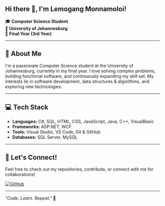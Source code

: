 ## Hi there 👋, I'm Lemogang Monnamoloi!


🎓 **Computer Science Student**  
📍 **University of Johannesburg**  
🎉 **Final Year (3rd Year)**  

---

## 🚀 About Me
I'm a passionate Computer Science student at the University of Johannesburg, currently in my final year. I love solving complex problems, building functional software, and continuously expanding my skill set. My interests lie in software development, data structures & algorithms, and exploring new technologies.

---

## 💻 Tech Stack
- **Languages:** C#, SQL, HTML, CSS, JavaScript, Java, C++, VisualBasic  
- **Frameworks:** ASP.NET, WCF  
- **Tools:** Visual Studio, VS Code, Git & GitHub  
- **Databases:** SQL Server, MySQL

---
<!--
## 📚 Projects I'm Working On
-

---
-->
## 🌟 Let's Connect!
Feel free to check out my repositories, contribute, or connect with me for collaborations!

[![GitHub](https://img.shields.io/badge/GitHub-000?style=for-the-badge&logo=github&logoColor=white)](https://github.com/Lemzsa)  
<!--[![LinkedIn](https://img.shields.io/badge/LinkedIn-0077B5?style=for-the-badge&logo=linkedin&logoColor=white)](https://www.linkedin.com/in/your-linkedin)-->

---

_"Code. Learn. Repeat."_ 🚀

